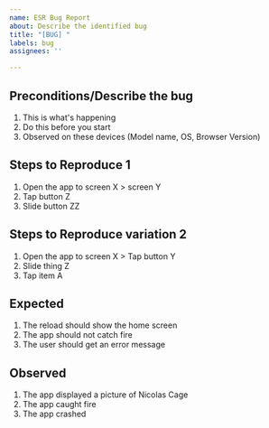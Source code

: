 ```yaml
---
name: ESR Bug Report
about: Describe the identified bug
title: "[BUG] "
labels: bug
assignees: ''

---
```


## Preconditions/Describe the bug
1. This is what's happening
2. Do this before you start
3. Observed on these devices (Model name, OS, Browser Version)

## Steps to Reproduce 1
1. Open the app to screen X > screen Y
2. Tap button Z
3. Slide button ZZ

## Steps to Reproduce variation 2
1. Open the app to screen X > Tap button Y
2. Slide thing Z
3. Tap item A

## Expected
1. The reload should show the home screen
2. The app should not catch fire
3. The user should get an error message

## Observed
1. The app displayed a picture of Nicolas Cage
2. The app caught fire
3. The app crashed
